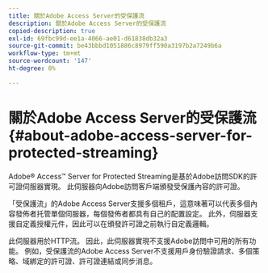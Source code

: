 ```yaml
---
title: 關於Adobe Access Server的受保護流
description: 關於Adobe Access Server的受保護流
copied-description: true
exl-id: 69fbc99d-ee1a-4066-ae01-d61838db32a3
source-git-commit: be43bbbd1051886c8979ff590a3197b2a7249b6a
workflow-type: tm+mt
source-wordcount: '147'
ht-degree: 0%

---
```


# 關於Adobe Access Server的受保護流{#about-adobe-access-server-for-protected-streaming}

Adobe® Access™ Server for Protected Streaming是基於Adobe訪問SDK的許可證伺服器實現。 此伺服器向Adobe訪問客戶端頒發受保護內容的許可證。

「受保護流」的Adobe Access Server支援多個租戶，這意味著可以代表多個內容發佈者托管單個伺服器，每個發佈者都具有自己的配置設定。 此外，伺服器支援自定義授權元件，因此可以在頒發許可證之前執行自定義邏輯。

此伺服器用於HTTP流。 因此，此伺服器實現不支援Adobe訪問中可用的所有功能。 例如，受保護流的Adobe Access Server不支援用戶身份驗證請求、多個策略、域綁定的許可證、許可證連結或同步消息。

